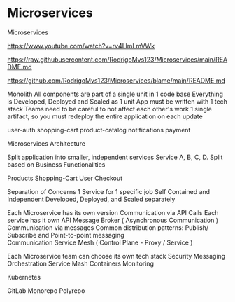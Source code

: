 # Microservices

Microservices

https://www.youtube.com/watch?v=rv4LlmLmVWk

https://raw.githubusercontent.com/RodrigoMvs123/Microservices/main/README.md


https://github.com/RodrigoMvs123/Microservices/blame/main/README.md


Monolith 
All components are part of a single unit
in 1 code base
Everything is Developed, Deployed and Scaled as 1 unit
App must be written with 1 tech stack
Teams need to be careful to not affect each other's work
1 single artifact, so you must redeploy the entire application on each update

user-auth
shopping-cart
product-catalog
notifications
payment

Microservices Architecture 

Split application into smaller, independent services 
Service A, B, C, D.
Split based on Business Functionalities 

Products 
Shopping-Cart
User 
Checkout

Separation of Concerns 
1 Service for 1 specific job 
Self Contained and Independent 
Developed, Deployed,  and Scaled separately 

Each Microservice has its own version 
Communication via API Calls
Each service has it own API
Message Broker ( Asynchronous Communication ) 
Communication via messages 
Common distribution patterns: Publish/ Subscribe and Point-to-point messaging  
Communication Service Mesh ( Control Plane - Proxy / Service )

Each Microservice team can choose its own tech stack
Security 
Messaging
Orchestration 
Service Mash
Containers 
Monitoring 

Kubernetes 

GitLab
Monorepo
Polyrepo 



 
